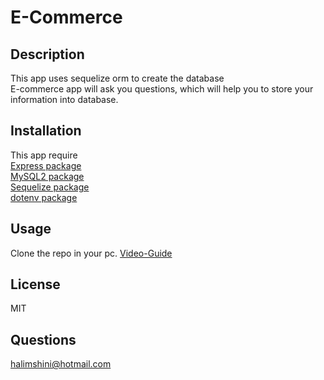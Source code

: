 #  E-Commerce

## Description
This app uses sequelize orm to create the database<br>
E-commerce  app will ask you questions,
which will help you to store your information into database.

## Installation 
This app require <br>
[ Express package](https://www.npmjs.com/package/mysql2)<br>
[ MySQL2 package](https://www.npmjs.com/package/mysql2)<br>
[Sequelize package](https://www.npmjs.com/package/sequelize)<br>
[dotenv package](https://www.npmjs.com/package/dotenv)<br>

## Usage 
Clone the  repo in your pc.
[Video-Guide](https://watch.screencastify.com/v/rmX1DY920IKDKXxXTXmo)<br>

## License
MIT
## Questions
halimshini@hotmail.com

